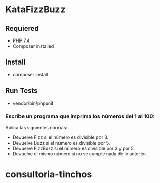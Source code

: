 # KataFizzBuzz

## Requiered

- PHP 7.4
- Composer installed

## Install

- composer install

## Run Tests

- vendor/bin/phpunit

### Escribe un programa que imprima los números del 1 al 100:

Aplica las siguientes normas:

- Devuelve Fizz si el número es divisible por 3.
- Devuelve Buzz si el número es divisible por 5.
- Devuelve FizzBuzz si el número es divisible por 3 y por 5.
- Devuelve el mismo número si no se cumple nada de lo anterior.

# consultoria-tinchos
